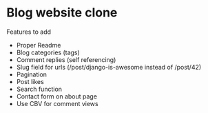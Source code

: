 # Blog website clone
Features to add
- Proper Readme
- Blog categories (tags)
- Comment replies (self referencing)
- Slug field for urls (/post/django-is-awesome instead of /post/42)
- Pagination
- Post likes
- Search function
- Contact form on about page
- Use CBV for comment views